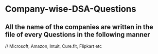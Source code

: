 # Company-wise-DSA-Questions

## **All the name of the companies are written in the file of every Questions in the following manner**
// Microsoft, Amazon, Intuit, Cure.fit, Flipkart etc
